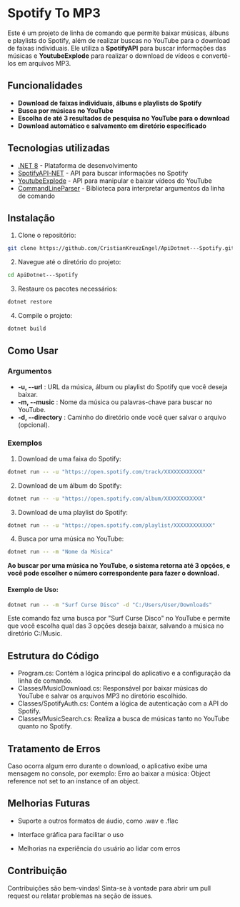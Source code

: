 # Spotify To MP3

Este é um projeto de linha de comando que permite baixar músicas, álbuns e playlists do Spotify, além de realizar buscas no YouTube para o download de faixas individuais. Ele utiliza a **SpotifyAPI** para buscar informações das músicas e **YoutubeExplode** para realizar o download de vídeos e convertê-los em arquivos MP3.

## Funcionalidades

- **Download de faixas individuais, álbuns e playlists do Spotify**
- **Busca por músicas no YouTube**
- **Escolha de até 3 resultados de pesquisa no YouTube para o download**
- **Download automático e salvamento em diretório especificado**

## Tecnologias utilizadas

- [.NET 8](https://dotnet.microsoft.com/download/dotnet/8.0) - Plataforma de desenvolvimento
- [SpotifyAPI-NET](https://github.com/JohnnyCrazy/SpotifyAPI-NET) - API para buscar informações no Spotify
- [YoutubeExplode](https://github.com/Tyrrrz/YoutubeExplode) - API para manipular e baixar vídeos do YouTube
- [CommandLineParser](https://github.com/commandlineparser/commandline) - Biblioteca para interpretar argumentos da linha de comando

## Instalação

1. Clone o repositório:

```bash
git clone https://github.com/CristianKreuzEngel/ApiDotnet---Spotify.git
```

2. Navegue até o diretório do projeto:

```bash
cd ApiDotnet---Spotify
```

3. Restaure os pacotes necessários:

```bash
dotnet restore
```

4. Compile o projeto:

```bash
dotnet build
```

## Como Usar

### Argumentos

- **-u, --url** : URL da música, álbum ou playlist do Spotify que você deseja baixar.
- **-m, --music** : Nome da música ou palavras-chave para buscar no YouTube.
- **-d, --directory** : Caminho do diretório onde você quer salvar o arquivo (opcional).

### Exemplos

1. Download de uma faixa do Spotify:
```bash
dotnet run -- -u "https://open.spotify.com/track/XXXXXXXXXXXX"
```
2. Download de um álbum do Spotify:

```bash
dotnet run -- -u "https://open.spotify.com/album/XXXXXXXXXXXX"
```
3. Download de uma playlist do Spotify:

```bash
dotnet run -- -u "https://open.spotify.com/playlist/XXXXXXXXXXXX"
```
4. Busca por uma música no YouTube:
```bash
dotnet run -- -m "Nome da Música"
```
**Ao buscar por uma música no YouTube, o sistema retorna até 3 opções, e você pode escolher o número correspondente para fazer o download.**
#### Exemplo de Uso:

```bash
dotnet run -- -m "Surf Curse Disco" -d "C:/Users/User/Downloads"
```
Este comando faz uma busca por "Surf Curse Disco" no YouTube e permite que você escolha qual das 3 opções deseja baixar, salvando a música no diretório C:/Music.
## Estrutura do Código
- Program.cs: Contém a lógica principal do aplicativo e a configuração da linha de comando.
- Classes/MusicDownload.cs: Responsável por baixar músicas do YouTube e salvar os arquivos MP3 no diretório escolhido.
- Classes/SpotifyAuth.cs: Contém a lógica de autenticação com a API do Spotify.
- Classes/MusicSearch.cs: Realiza a busca de músicas tanto no YouTube quanto no Spotify.

## Tratamento de Erros
Caso ocorra algum erro durante o download, o aplicativo exibe uma mensagem no console, por exemplo: Erro ao baixar a música: Object reference not set to an instance of an object.
## Melhorias Futuras
- Suporte a outros formatos de áudio, como .wav e .flac
    
- Interface gráfica para facilitar o uso
    
- Melhorias na experiência do usuário ao lidar com erros

## Contribuição

Contribuições são bem-vindas! Sinta-se à vontade para abrir um pull request ou relatar problemas na seção de issues.
